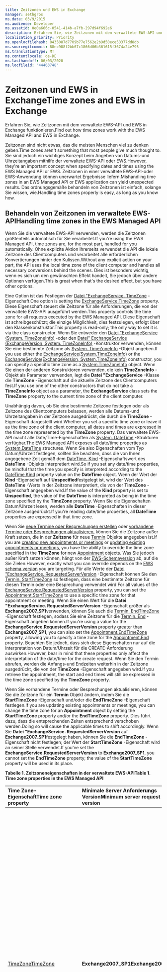 ```yaml
---
title: Zeitzonen und EWS in Exchange
manager: sethgros
ms.date: 03/9/2015
ms.audience: Developer
ms.assetid: 0e0a666c-0541-414b-a7fb-297d94f692e6
description: Erfahren Sie, wie Zeitzonen mit dem verwaltete EWS-API und EWS in Exchange funktionieren.
localization_priority: Priority
ms.openlocfilehash: 8435087d7709b77e7562e2b9d50ece58377dd8db
ms.sourcegitcommit: 88ec988f2bb67c1866d06b361615f3674a24e795
ms.translationtype: MT
ms.contentlocale: de-DE
ms.lasthandoff: 06/03/2020
ms.locfileid: "44463748"
---
```

# <a name="time-zones-and-ews-in-exchange"></a><span data-ttu-id="d24e2-103">Zeitzonen und EWS in Exchange</span><span class="sxs-lookup"><span data-stu-id="d24e2-103">Time zones and EWS in Exchange</span></span>

<span data-ttu-id="d24e2-104">Erfahren Sie, wie Zeitzonen mit dem verwaltete EWS-API und EWS in Exchange funktionieren.</span><span class="sxs-lookup"><span data-stu-id="d24e2-104">Find out how time zones work with the EWS Managed API and EWS in Exchange.</span></span>
  
<span data-ttu-id="d24e2-105">Zeitzonen sind nicht etwas, das die meisten Menschen viel zu denken geben.</span><span class="sxs-lookup"><span data-stu-id="d24e2-105">Time zones aren't something that most people give much thought to.</span></span> <span data-ttu-id="d24e2-106">Sie sind jedoch ein wichtiges Konzept beim Angeben von Datums-und Uhrzeitangaben mithilfe der verwaltete EWS-API oder EWS.</span><span class="sxs-lookup"><span data-stu-id="d24e2-106">However, they're an important concept when specifying dates and times using the EWS Managed API or EWS.</span></span> <span data-ttu-id="d24e2-107">Zeitzonen in einer verwaltete EWS-API-oder EWS-Anwendung können unerwartet Ergebnisse liefern.</span><span class="sxs-lookup"><span data-stu-id="d24e2-107">Mishandling time zones in an EWS Managed API or EWS application can yield unexpected results.</span></span> <span data-ttu-id="d24e2-108">Das ordnungsgemäße behandeln von Zeitzonen ist einfach, solange Sie wissen, wie.</span><span class="sxs-lookup"><span data-stu-id="d24e2-108">Handling time zones properly is easy, as long as you know how.</span></span>
  
## <a name="handling-time-zones-in-the-ews-managed-api"></a><span data-ttu-id="d24e2-109">Behandeln von Zeitzonen im verwaltete EWS-API</span><span class="sxs-lookup"><span data-stu-id="d24e2-109">Handling time zones in the EWS Managed API</span></span>

<span data-ttu-id="d24e2-110">Wenn Sie die verwaltete EWS-API verwenden, werden die Zeitzonen größtenteils automatisch für Sie verarbeitet.</span><span class="sxs-lookup"><span data-stu-id="d24e2-110">If you're using the EWS Managed API, time zones are, for the most part, handled for you automatically.</span></span> <span data-ttu-id="d24e2-111">Ohne explizite Aktion Ihrerseits verwendet die API die lokale Zeitzone des Clientcomputers und verarbeitet alle erforderlichen Konvertierungen hinter den Kulissen.</span><span class="sxs-lookup"><span data-stu-id="d24e2-111">Without any explicit action on your part, the API uses the local time zone of the client computer and handles all necessary conversions behind the scenes.</span></span> <span data-ttu-id="d24e2-112">Dies ist besonders wichtig, wenn es sich um den gewünschten Effekt handelt, Sie jedoch über andere Optionen verfügen.</span><span class="sxs-lookup"><span data-stu-id="d24e2-112">This is great when that's the desired effect, but you have other options.</span></span>
  
<span data-ttu-id="d24e2-113">Eine Option ist das Festlegen der [Datei "ExchangeService. TimeZone](https://msdn.microsoft.com/library/microsoft.exchange.webservices.data.exchangeservice.timezone%28v=exchg.80%29.aspx) -Eigenschaft.</span><span class="sxs-lookup"><span data-stu-id="d24e2-113">One option is setting the [ExchangeService.TimeZone](https://msdn.microsoft.com/library/microsoft.exchange.webservices.data.exchangeservice.timezone%28v=exchg.80%29.aspx) property.</span></span> <span data-ttu-id="d24e2-114">Diese Eigenschaft steuert die Zeitzone für alle Anforderungen, die von der verwaltete EWS-API ausgeführt werden.</span><span class="sxs-lookup"><span data-stu-id="d24e2-114">This property controls the time zone for all requests executed by the EWS Managed API.</span></span> <span data-ttu-id="d24e2-115">Diese Eigenschaft ist schreibgeschützt; die einzige Möglichkeit, dies festzulegen, erfolgt über den Klassenkonstruktor.</span><span class="sxs-lookup"><span data-stu-id="d24e2-115">This property is read-only; the only way to set it is via the class constructor.</span></span> <span data-ttu-id="d24e2-116">Wenn Sie entweder den [Datei "ExchangeService (System. TimeZoneInfo)](https://msdn.microsoft.com/library/dd635875%28v=exchg.80%29.aspx) -oder den [Datei" ExchangeService (ExchangeVersion, System. TimeZoneInfo)](https://msdn.microsoft.com/library/dd636248%28v=exchg.80%29.aspx) -Konstruktor verwenden, können Sie eine bestimmte Zeitzone als [System. TimeZoneInfo](https://msdn.microsoft.com/library/system.timezoneinfo%28v=vs.110%29.aspx) -Objekt angeben.</span><span class="sxs-lookup"><span data-stu-id="d24e2-116">If you use either the [ExchangeService(System.TimeZoneInfo)](https://msdn.microsoft.com/library/dd635875%28v=exchg.80%29.aspx) or the [ExchangeService(ExchangeVersion, System.TimeZoneInfo)](https://msdn.microsoft.com/library/dd636248%28v=exchg.80%29.aspx) constructor, you can specify a specific time zone as a [System.TimeZoneInfo](https://msdn.microsoft.com/library/system.timezoneinfo%28v=vs.110%29.aspx) object.</span></span> <span data-ttu-id="d24e2-117">Wenn Sie einen der anderen Konstruktoren verwenden, die kein **TimeZoneInfo** -Objekt als Parameter verwenden, legt die **Datei "ExchangeService** -Klasse die **TimeZone** -Eigenschaft auf die aktuelle Zeitzone des Clientcomputers fest.</span><span class="sxs-lookup"><span data-stu-id="d24e2-117">If you use one of the other constructors that do not take a **TimeZoneInfo** object as a parameter, the **ExchangeService** class sets the **TimeZone** property to the current time zone of the client computer.</span></span> 
  
<span data-ttu-id="d24e2-118">Unabhängig davon, ob Sie eine bestimmte Zeitzone festlegen oder als Zeitzone des Clientcomputers belassen, werden alle Datums-und Uhrzeitangaben in der Zeitzone ausgedrückt, die durch die **TimeZone** -Eigenschaft dargestellt wird.</span><span class="sxs-lookup"><span data-stu-id="d24e2-118">Whether you set a specific time zone or leave it as the time zone of the client computer, all dates and times are expressed in the time zone represented by the **TimeZone** property.</span></span> <span data-ttu-id="d24e2-119">Das verwaltete EWS-API macht alle Date/Time-Eigenschaften als [System. DateTime](https://msdn.microsoft.com/library/system.datetime%28v=vs.110%29.aspx) -Strukturen verfügbar.</span><span class="sxs-lookup"><span data-stu-id="d24e2-119">The EWS Managed API exposes all date/time properties as [System.DateTime](https://msdn.microsoft.com/library/system.datetime%28v=vs.110%29.aspx) structures.</span></span> <span data-ttu-id="d24e2-120">Wenn Sie also Eigenschaften vom Typ Datum/Uhrzeit festlegen, sollten Sie beachten, dass die von Ihnen angegebene Zeit gemäß dem [DateTime. Kind](https://msdn.microsoft.com/library/system.datetime.kind%28v=vs.110%29.aspx) -Eigenschaftswert des **DateTime** -Objekts interpretiert wird.</span><span class="sxs-lookup"><span data-stu-id="d24e2-120">So if you set any date/time properties, be mindful that the time you specify is interpreted according to the [DateTime.Kind](https://msdn.microsoft.com/library/system.datetime.kind%28v=vs.110%29.aspx) property value on the **DateTime** object.</span></span> <span data-ttu-id="d24e2-121">Wenn der Wert der **Kind** -Eigenschaft auf **Unspecified**festgelegt ist, wird der Wert des **DateTime** -Werts in der Zeitzone interpretiert, die von der **TimeZone** -Eigenschaft angegeben wird.</span><span class="sxs-lookup"><span data-stu-id="d24e2-121">If the value of the **Kind** property is set to **Unspecified**, the value of the **DateTime** is interpreted as being in the time zone specified by the **TimeZone** property.</span></span> <span data-ttu-id="d24e2-122">Wenn Sie die Eigenschaften Datum/Uhrzeit lesen, werden alle **DateTime** -Eigenschaften in dieser Zeitzone ausgedrückt.</span><span class="sxs-lookup"><span data-stu-id="d24e2-122">If you're reading date/time properties, all **DateTime** properties are expressed in that time zone.</span></span> 
  
<span data-ttu-id="d24e2-123">Wenn Sie [neue Termine oder Besprechungen erstellen](how-to-create-appointments-in-a-specific-time-zone-by-using-ews-in-exchange.md) oder [vorhandene Termine oder Besprechungen aktualisieren](how-to-update-the-time-zone-for-an-appointment-by-using-ews-in-exchange.md), können Sie die Zeitzone außer Kraft setzen, die in der **Zeitzone** für neue [Termin](https://msdn.microsoft.com/library/microsoft.exchange.webservices.data.appointment%28v=exchg.80%29.aspx) Objekte angegeben ist.</span><span class="sxs-lookup"><span data-stu-id="d24e2-123">If you are [creating new appointments or meetings](how-to-create-appointments-in-a-specific-time-zone-by-using-ews-in-exchange.md) or [updating existing appointments or meetings](how-to-update-the-time-zone-for-an-appointment-by-using-ews-in-exchange.md), you have the ability to override the time zone specified in the **TimeZone** for new [Appointment](https://msdn.microsoft.com/library/microsoft.exchange.webservices.data.appointment%28v=exchg.80%29.aspx) objects.</span></span> <span data-ttu-id="d24e2-124">Was Sie jedoch außer Kraft setzen können, hängt von der [EWS-Schemaversion](ews-schema-versions-in-exchange.md) ab, auf die Sie Zielen.</span><span class="sxs-lookup"><span data-stu-id="d24e2-124">However, exactly what you can override depends on the [EWS schema version](ews-schema-versions-in-exchange.md) you are targeting.</span></span> <span data-ttu-id="d24e2-125">Für alle Werte der [Datei "ExchangeService. RequestedServerVersion](https://msdn.microsoft.com/library/microsoft.exchange.webservices.data.exchangeservicebase.requestedserverversion%28v=exchg.80%29.aspx) -Eigenschaft können Sie den [Termin. StartTimeZone](https://msdn.microsoft.com/library/microsoft.exchange.webservices.data.appointment.starttimezone%28v=exchg.80%29.aspx) so festlegen, dass eine bestimmte Zeitzone für diesen Termin oder eine Besprechung verwendet wird.</span><span class="sxs-lookup"><span data-stu-id="d24e2-125">For all values of the [ExchangeService.RequestedServerVersion](https://msdn.microsoft.com/library/microsoft.exchange.webservices.data.exchangeservicebase.requestedserverversion%28v=exchg.80%29.aspx) property, you can set the [Appointment.StartTimeZone](https://msdn.microsoft.com/library/microsoft.exchange.webservices.data.appointment.starttimezone%28v=exchg.80%29.aspx) to use a specific time zone for that appointment or meeting.</span></span> <span data-ttu-id="d24e2-126">Wenn Sie einen Wert für die **Datei "ExchangeService. RequestedServerVersion** -Eigenschaft größer als **Exchange2007_SP1**verwenden, können Sie auch die [Termin. EndTimeZone](https://msdn.microsoft.com/library/microsoft.exchange.webservices.data.appointment.endtimezone%28v=exchg.80%29.aspx) -Eigenschaft festlegen, sodass Sie eine Zeitzone für die [Termin. End](https://msdn.microsoft.com/library/microsoft.exchange.webservices.data.appointment.end%28v=exchg.80%29.aspx) -Eigenschaft angeben können.</span><span class="sxs-lookup"><span data-stu-id="d24e2-126">If you're using a value for the **ExchangeService.RequestedServerVersion** property greater than **Exchange2007_SP1**, you can also set the [Appointment.EndTimeZone](https://msdn.microsoft.com/library/microsoft.exchange.webservices.data.appointment.endtimezone%28v=exchg.80%29.aspx) property, allowing you to specify a time zone for the [Appointment.End](https://msdn.microsoft.com/library/microsoft.exchange.webservices.data.appointment.end%28v=exchg.80%29.aspx) property.</span></span> <span data-ttu-id="d24e2-127">Beachten Sie jedoch, dass sich diese Eigenschaften nur auf die Interpretation von Datum/Uhrzeit für die CREATE-Anforderung auswirken.</span><span class="sxs-lookup"><span data-stu-id="d24e2-127">However, bear in mind that these properties only affect the interpretation of the date/time for the create request.</span></span> <span data-ttu-id="d24e2-128">Wenn Sie den Termin abrufen, werden die Anfangs-und Endzeiten weiterhin in der Zeitzone ausgedrückt, die von der **TimeZone** -Eigenschaft angegeben wird.</span><span class="sxs-lookup"><span data-stu-id="d24e2-128">If you retrieve the appointment, the start and end times will still be expressed in the time zone specified by the **TimeZone** property.</span></span> 
  
<span data-ttu-id="d24e2-129">Wenn Sie vorhandene Termine oder Besprechungen aktualisieren, können Sie die Zeitzone für ein **Termin** Objekt ändern, indem Sie die **StartTimeZone** -Eigenschaft und/oder die **EndTimeZone** -Eigenschaft festlegen.</span><span class="sxs-lookup"><span data-stu-id="d24e2-129">If you are updating existing appointments or meetings, you can change the time zone for an **Appointment** object by setting the **StartTimeZone** property and/or the **EndTimeZone** property.</span></span> <span data-ttu-id="d24e2-130">Dies führt dazu, dass die entsprechenden Zeiten entsprechend verschoben werden.</span><span class="sxs-lookup"><span data-stu-id="d24e2-130">Doing so will cause the applicable times to shift accordingly.</span></span> <span data-ttu-id="d24e2-131">Wenn Sie **Datei "ExchangeService. RequestedServerVersion** auf **Exchange2007_SP1**festgelegt haben, können Sie die **EndTimeZone** -Eigenschaft nicht festlegen; der Wert der **StartTimeZone** -Eigenschaft wird an seiner Stelle verwendet.</span><span class="sxs-lookup"><span data-stu-id="d24e2-131">If you've set the **ExchangeService.RequestedServerVersion** to **Exchange2007_SP1**, you cannot set the **EndTimeZone** property; the value of the **StartTimeZone** property will be used in its place.</span></span> 
  
<span data-ttu-id="d24e2-132">**Tabelle 1. Zeitzoneneigenschaften in der verwaltete EWS-API**</span><span class="sxs-lookup"><span data-stu-id="d24e2-132">**Table 1. Time zone properties in the EWS Managed API**</span></span>

|<span data-ttu-id="d24e2-133">**Time Zone-Eigenschaft**</span><span class="sxs-lookup"><span data-stu-id="d24e2-133">**Time zone property**</span></span>|<span data-ttu-id="d24e2-134">**Minimale Server Anforderungs Version**</span><span class="sxs-lookup"><span data-stu-id="d24e2-134">**Minimum server request version**</span></span>|<span data-ttu-id="d24e2-135">**Beschreibung**</span><span class="sxs-lookup"><span data-stu-id="d24e2-135">**Description**</span></span>|
|:-----|:-----|:-----|
|[<span data-ttu-id="d24e2-136">TimeZone</span><span class="sxs-lookup"><span data-stu-id="d24e2-136">TimeZone</span></span>](https://msdn.microsoft.com/library/microsoft.exchange.webservices.data.exchangeservice.timezone%28v=exchg.80%29.aspx) <br/> |<span data-ttu-id="d24e2-137">**Exchange2007_SP1**</span><span class="sxs-lookup"><span data-stu-id="d24e2-137">**Exchange2007_SP1**</span></span> <br/> |<span data-ttu-id="d24e2-138">Wenn Sie nicht über den Konstruktor für die **Datei "ExchangeService** -Klasse festgelegt wird, wird diese Eigenschaft auf die Zeitzone des Clientcomputers festgelegt.</span><span class="sxs-lookup"><span data-stu-id="d24e2-138">If not set via the constructor for the **ExchangeService** class, this property is set to the time zone of the client computer.</span></span> <span data-ttu-id="d24e2-139">Alle **DateTime** -Eigenschaften beim Erstellen von Elementen und beim Abrufen vorhandener Elemente werden in dieser Zeitzone ausgedrückt.</span><span class="sxs-lookup"><span data-stu-id="d24e2-139">All **DateTime** properties when creating items and when retrieving existing items are expressed in this time zone.</span></span> <span data-ttu-id="d24e2-140">Diese Zeitzone kann in Erstellen von Anforderungen für Termine und Besprechungen durch Festlegen der **Termin. StartTimeZone** und/oder der **Termin. EndTimeZone** -Eigenschaft außer Kraft gesetzt werden.</span><span class="sxs-lookup"><span data-stu-id="d24e2-140">This time zone can be overridden in create requests for appointments and meetings by setting the **Appointment.StartTimeZone** and/or the **Appointment.EndTimeZone** property.</span></span> <span data-ttu-id="d24e2-141">Wenn die Eigenschaft **Termin. StartTimeZone** nicht außer Kraft gesetzt wird, wird diese Zeitzone als Erstellungs Zeitzone für Termine und Besprechungen betrachtet.</span><span class="sxs-lookup"><span data-stu-id="d24e2-141">If not overridden by the **Appointment.StartTimeZone** property, this time zone is considered the creation time zone for appointments and meetings.</span></span>  <br/> |
|[<span data-ttu-id="d24e2-142">StartTimeZone</span><span class="sxs-lookup"><span data-stu-id="d24e2-142">StartTimeZone</span></span>](https://msdn.microsoft.com/library/microsoft.exchange.webservices.data.appointment.starttimezone%28v=exchg.80%29.aspx) <br/> |<span data-ttu-id="d24e2-143">**Exchange2007_SP1**</span><span class="sxs-lookup"><span data-stu-id="d24e2-143">**Exchange2007_SP1**</span></span> <br/> |<span data-ttu-id="d24e2-144">Wenn diese Zeitzone für neue **Termin** Objekte festgelegt wird, werden die Eigenschaften [Termin. Start](https://msdn.microsoft.com/library/microsoft.exchange.webservices.data.appointment.start%28v=exchg.80%29.aspx) und [Termin. ReminderDueBy](https://msdn.microsoft.com/library/microsoft.exchange.webservices.data.item.reminderdueby%28v=exchg.80%29.aspx) interpretiert.</span><span class="sxs-lookup"><span data-stu-id="d24e2-144">If set on new **Appointment** objects, this time zone is used to interpret the [Appointment.Start](https://msdn.microsoft.com/library/microsoft.exchange.webservices.data.appointment.start%28v=exchg.80%29.aspx) and [Appointment.ReminderDueBy](https://msdn.microsoft.com/library/microsoft.exchange.webservices.data.item.reminderdueby%28v=exchg.80%29.aspx) properties.</span></span> <span data-ttu-id="d24e2-145">Diese Zeitzone wird auch als Erstellungs Zeitzone für das **Termin** Objekt betrachtet.</span><span class="sxs-lookup"><span data-stu-id="d24e2-145">This time zone is also considered the creation time zone for the **Appointment** object.</span></span>  <br/> <span data-ttu-id="d24e2-146">Beim Abrufen vorhandener Elemente ist diese Eigenschaft nur Informations bereit.</span><span class="sxs-lookup"><span data-stu-id="d24e2-146">When retrieving existing items, this property is informational only.</span></span> <span data-ttu-id="d24e2-147">Die Werte der **DateTime** -Eigenschaften für einen vorhandenen Termin werden immer in der Zeitzone ausgedrückt, die durch die **Datei "ExchangeService. TimeZone** -Eigenschaft angegeben wird.</span><span class="sxs-lookup"><span data-stu-id="d24e2-147">The values of **DateTime** properties on existing appointment are always expressed in the time zone specified by the **ExchangeService.TimeZone** property.</span></span>  <br/> |
|[<span data-ttu-id="d24e2-148">EndTimeZone</span><span class="sxs-lookup"><span data-stu-id="d24e2-148">EndTimeZone</span></span>](https://msdn.microsoft.com/library/microsoft.exchange.webservices.data.appointment.endtimezone%28v=exchg.80%29.aspx) <br/> |<span data-ttu-id="d24e2-149">**Exchange2010**</span><span class="sxs-lookup"><span data-stu-id="d24e2-149">**Exchange2010**</span></span> <br/> |<span data-ttu-id="d24e2-150">Bei Festlegung für neue **Termin** Objekte wird diese Zeitzone verwendet, um die Eigenschaft [Termin. End](https://msdn.microsoft.com/library/microsoft.exchange.webservices.data.appointment.end%28v=exchg.80%29.aspx) zu interpretieren.</span><span class="sxs-lookup"><span data-stu-id="d24e2-150">If set on new **Appointment** objects, this time zone is used to interpret the [Appointment.End](https://msdn.microsoft.com/library/microsoft.exchange.webservices.data.appointment.end%28v=exchg.80%29.aspx) property.</span></span>  <br/> <span data-ttu-id="d24e2-151">Beim Abrufen vorhandener Elemente ist diese Eigenschaft nur Informations bereit.</span><span class="sxs-lookup"><span data-stu-id="d24e2-151">When retrieving existing items, this property is informational only.</span></span> <span data-ttu-id="d24e2-152">Die Werte der **DateTime** -Eigenschaften für einen vorhandenen Termin werden immer in der Zeitzone ausgedrückt, die durch die **Datei "ExchangeService. TimeZone** -Eigenschaft angegeben wird.</span><span class="sxs-lookup"><span data-stu-id="d24e2-152">The values of **DateTime** properties on existing appointment are always expressed in the time zone specified by the **ExchangeService.TimeZone** property.</span></span>  <br/> |
   
## <a name="handling-time-zones-in-ews"></a><span data-ttu-id="d24e2-153">Behandeln von Zeitzonen in EWS</span><span class="sxs-lookup"><span data-stu-id="d24e2-153">Handling time zones in EWS</span></span>

<span data-ttu-id="d24e2-154">Wenn Sie EWS verwenden, werden Zeitzonen nicht automatisch für Sie verarbeitet, und die Dinge sind etwas komplizierter.</span><span class="sxs-lookup"><span data-stu-id="d24e2-154">If you're using EWS, time zones aren't handled for you automatically, and things are a bit more complicated.</span></span> <span data-ttu-id="d24e2-155">Wie sich Zeitzonen auf EWS-Anforderungen und-Antworten auswirken, hängt von einer Reihe von Faktoren ab:</span><span class="sxs-lookup"><span data-stu-id="d24e2-155">How time zones impact EWS requests and responses depends on a number of factors:</span></span>
  
- <span data-ttu-id="d24e2-156">Die im [RequestServerVersion](https://msdn.microsoft.com/library/af4032d5-42b3-463e-9d0a-8236d78e5b75%28Office.15%29.aspx) -Element angegebene Exchange-Version</span><span class="sxs-lookup"><span data-stu-id="d24e2-156">The Exchange version specified in the [RequestServerVersion](https://msdn.microsoft.com/library/af4032d5-42b3-463e-9d0a-8236d78e5b75%28Office.15%29.aspx) element</span></span> 
    
- <span data-ttu-id="d24e2-157">Die im [timezonecontext](https://msdn.microsoft.com/library/573c462b-aa1d-4ba0-8852-e3f48b26873b%28Office.15%29.aspx) -Element angegebene Zeitzone (sofern vorhanden)</span><span class="sxs-lookup"><span data-stu-id="d24e2-157">The time zone specified in the [TimeZoneContext](https://msdn.microsoft.com/library/573c462b-aa1d-4ba0-8852-e3f48b26873b%28Office.15%29.aspx) element (if present)</span></span> 
    
- <span data-ttu-id="d24e2-158">Die in den Elementen [MeetingTimeZone](https://msdn.microsoft.com/library/413b47d9-8126-462c-9a4f-4e771a5e8889%28Office.15%29.aspx), [StartTimeZone](https://msdn.microsoft.com/library/d38c4dc1-4ecb-42a1-8d57-a451b16a2de2%28Office.15%29.aspx)oder [EndTimeZone](https://msdn.microsoft.com/library/6c53c337-be60-4d22-9e9e-a0c140c5e913%28Office.15%29.aspx) angegebene Zeitzone (sofern in Terminen oder Besprechungen vorhanden)</span><span class="sxs-lookup"><span data-stu-id="d24e2-158">The time zone specified in the [MeetingTimeZone](https://msdn.microsoft.com/library/413b47d9-8126-462c-9a4f-4e771a5e8889%28Office.15%29.aspx), [StartTimeZone](https://msdn.microsoft.com/library/d38c4dc1-4ecb-42a1-8d57-a451b16a2de2%28Office.15%29.aspx), or [EndTimeZone](https://msdn.microsoft.com/library/6c53c337-be60-4d22-9e9e-a0c140c5e913%28Office.15%29.aspx) elements (if present on appointments or meetings)</span></span> 
    
- <span data-ttu-id="d24e2-159">Die in den XML- **DateTime** -Elementen angegebene Zeitzone (falls vorhanden)</span><span class="sxs-lookup"><span data-stu-id="d24e2-159">The time zone specified in the XML **dateTime** elements (if any)</span></span> 
    
<span data-ttu-id="d24e2-160">Die im Wert von **DateTime** -Elementen angegebene Zeitzone kann drei Formen annehmen.</span><span class="sxs-lookup"><span data-stu-id="d24e2-160">The time zone specified in the value of **dateTime** elements can take three forms.</span></span> <span data-ttu-id="d24e2-161">Sie können alle Details in [XML Schema Part 2: Datatypes Second Edition](http://www.w3.org/TR/xmlschema-2/#dateTime)lesen, jedoch in Paraphrase:</span><span class="sxs-lookup"><span data-stu-id="d24e2-161">You can read all the details in [XML Schema Part 2: Datatypes Second Edition](http://www.w3.org/TR/xmlschema-2/#dateTime), but to paraphrase:</span></span>
  
- <span data-ttu-id="d24e2-162">**UTC (Universal Coordinated Time):** Angegeben durch "Z".</span><span class="sxs-lookup"><span data-stu-id="d24e2-162">**Universal Coordinated Time (UTC):** Specified by 'Z'.</span></span> <span data-ttu-id="d24e2-163">Zum Beispiel  `2014-06-06T19:00:00.000Z`.</span><span class="sxs-lookup"><span data-stu-id="d24e2-163">For example,  `2014-06-06T19:00:00.000Z`</span></span>
    
- <span data-ttu-id="d24e2-164">**Bestimmte Zeitzone:** Durch "+" oder "-" gefolgt von Stunden und Minuten angegeben.</span><span class="sxs-lookup"><span data-stu-id="d24e2-164">**Specific time zone:** Specified by '+' or '-' followed by hours and minutes.</span></span> <span data-ttu-id="d24e2-165">Zum Beispiel  `2014-06-06T19:00:00.000-08:00`.</span><span class="sxs-lookup"><span data-stu-id="d24e2-165">For example,  `2014-06-06T19:00:00.000-08:00`</span></span>
    
- <span data-ttu-id="d24e2-166">**Keine Zeitzone:** Durch das Fehlen einer beliebigen Zeitzone angegeben.</span><span class="sxs-lookup"><span data-stu-id="d24e2-166">**No time zone:** Specified by the absence of any time zone.</span></span> <span data-ttu-id="d24e2-167">Zum Beispiel  `2014-06-06T19:00:00.000`.</span><span class="sxs-lookup"><span data-stu-id="d24e2-167">For example,  `2014-06-06T19:00:00.000`</span></span>
    
<span data-ttu-id="d24e2-168">Wenn eine Zeitzone in einem **DateTime** -Wert vorhanden ist (entweder UTC oder eine bestimmte Zeitzone), wird dieser Wert immer als diese Zeitzone interpretiert.</span><span class="sxs-lookup"><span data-stu-id="d24e2-168">If a time zone is present in a **dateTime** value (either UTC or a specific time zone), that value is always interpreted as that time zone.</span></span> <span data-ttu-id="d24e2-169">Wenn keine Zeitzone vorhanden ist, hängt die Interpretation des Werts von der spezifischen Kombination der anderen Zeit Zonen bezogenen Elemente ab.</span><span class="sxs-lookup"><span data-stu-id="d24e2-169">If no time zone is present, then the interpretation of the value depends on the specific combination of the other time-zone related elements.</span></span> 
  
<span data-ttu-id="d24e2-170">**Tabelle 2. Zeitzonenelemente in EWS und ihre Auswirkungen**</span><span class="sxs-lookup"><span data-stu-id="d24e2-170">**Table 2. Time zone elements in EWS and their effects**</span></span>

|<span data-ttu-id="d24e2-171">**RequestServerVersion**</span><span class="sxs-lookup"><span data-stu-id="d24e2-171">**RequestServerVersion**</span></span>|<span data-ttu-id="d24e2-172">**Zeitzonecontext vorhanden?**</span><span class="sxs-lookup"><span data-stu-id="d24e2-172">**TimeZoneContext present?**</span></span>|<span data-ttu-id="d24e2-173">**MeetingTimeZone, StartTimeZone oder EndTimeZone vorhanden (nur CalendarItem und MeetingRequest)?**</span><span class="sxs-lookup"><span data-stu-id="d24e2-173">**MeetingTimeZone, StartTimeZone, or EndTimeZone present (CalendarItem and MeetingRequest only)?**</span></span>|<span data-ttu-id="d24e2-174">**DateTime in UTC**</span><span class="sxs-lookup"><span data-stu-id="d24e2-174">**dateTime in UTC**</span></span>|<span data-ttu-id="d24e2-175">**DateTime in der angegebenen Zeitzone**</span><span class="sxs-lookup"><span data-stu-id="d24e2-175">**dateTime in specific time zone**</span></span>|<span data-ttu-id="d24e2-176">**DateTime ohne Zeitzone**</span><span class="sxs-lookup"><span data-stu-id="d24e2-176">**dateTime with no time zone**</span></span>|<span data-ttu-id="d24e2-177">**Zeitzone für Termin-und Besprechungs Erstellung**</span><span class="sxs-lookup"><span data-stu-id="d24e2-177">**Appointment and meeting creation time zone**</span></span>|
|:-----|:-----|:-----|:-----|:-----|:-----|:-----|
|<span data-ttu-id="d24e2-178">**Exchange2007_SP1**</span><span class="sxs-lookup"><span data-stu-id="d24e2-178">**Exchange2007_SP1**</span></span> <br/> |<span data-ttu-id="d24e2-179">Ja</span><span class="sxs-lookup"><span data-stu-id="d24e2-179">Yes</span></span>  <br/> |<span data-ttu-id="d24e2-180">Ja ( **MeetingTimeZone** )</span><span class="sxs-lookup"><span data-stu-id="d24e2-180">Yes ( **MeetingTimeZone** )</span></span>  <br/> |<span data-ttu-id="d24e2-181">Interpretiert als UTC</span><span class="sxs-lookup"><span data-stu-id="d24e2-181">Interpreted as UTC</span></span>  <br/> |<span data-ttu-id="d24e2-182">Wird als die im Wert angegebene Zeitzone interpretiert.</span><span class="sxs-lookup"><span data-stu-id="d24e2-182">Interpreted as the time zone indicated in the value</span></span>  <br/> |<span data-ttu-id="d24e2-183">Elemente innerhalb des [CalendarItem](https://msdn.microsoft.com/library/b0c1fd27-b6da-46e5-88b8-88f00c71ba80%28Office.15%29.aspx) -oder [MeetingRequest](https://msdn.microsoft.com/library/c44f8804-a355-473d-a837-48cc91617251%28Office.15%29.aspx) -Elements, das das **MeetingTimeZone** -Element enthält, werden als Zeitzone im **MeetingTimeZone** -Element interpretiert, alle anderen als UTC interpretiert.</span><span class="sxs-lookup"><span data-stu-id="d24e2-183">Elements within the [CalendarItem](https://msdn.microsoft.com/library/b0c1fd27-b6da-46e5-88b8-88f00c71ba80%28Office.15%29.aspx) or [MeetingRequest](https://msdn.microsoft.com/library/c44f8804-a355-473d-a837-48cc91617251%28Office.15%29.aspx) element that contains the **MeetingTimeZone** element are interpreted as the time zone in the **MeetingTimeZone** element, all others interpreted as UTC</span></span>  <br/> |<span data-ttu-id="d24e2-184">Zeitzone im **MeetingTimeZone** -Element</span><span class="sxs-lookup"><span data-stu-id="d24e2-184">Time zone in **MeetingTimeZone** element</span></span>  <br/> |
|<span data-ttu-id="d24e2-185">**Exchange2007_SP1**</span><span class="sxs-lookup"><span data-stu-id="d24e2-185">**Exchange2007_SP1**</span></span> <br/> |<span data-ttu-id="d24e2-186">Ja</span><span class="sxs-lookup"><span data-stu-id="d24e2-186">Yes</span></span>  <br/> |<span data-ttu-id="d24e2-187">Nein</span><span class="sxs-lookup"><span data-stu-id="d24e2-187">No</span></span>  <br/> |<span data-ttu-id="d24e2-188">Interpretiert als UTC</span><span class="sxs-lookup"><span data-stu-id="d24e2-188">Interpreted as UTC</span></span>  <br/> |<span data-ttu-id="d24e2-189">Wird als die im Wert angegebene Zeitzone interpretiert.</span><span class="sxs-lookup"><span data-stu-id="d24e2-189">Interpreted as the time zone indicated in the value</span></span>  <br/> |<span data-ttu-id="d24e2-190">Interpretiert als UTC</span><span class="sxs-lookup"><span data-stu-id="d24e2-190">Interpreted as UTC</span></span>  <br/> |<span data-ttu-id="d24e2-191">UTC</span><span class="sxs-lookup"><span data-stu-id="d24e2-191">UTC</span></span>  <br/> |
|<span data-ttu-id="d24e2-192">**Exchange2007_SP1**</span><span class="sxs-lookup"><span data-stu-id="d24e2-192">**Exchange2007_SP1**</span></span> <br/> |<span data-ttu-id="d24e2-193">Nein</span><span class="sxs-lookup"><span data-stu-id="d24e2-193">No</span></span>  <br/> |<span data-ttu-id="d24e2-194">Ja ( **MeetingTimeZone** )</span><span class="sxs-lookup"><span data-stu-id="d24e2-194">Yes ( **MeetingTimeZone** )</span></span>  <br/> |<span data-ttu-id="d24e2-195">Interpretiert als UTC</span><span class="sxs-lookup"><span data-stu-id="d24e2-195">Interpreted as UTC</span></span>  <br/> |<span data-ttu-id="d24e2-196">Wird als die im Wert angegebene Zeitzone interpretiert.</span><span class="sxs-lookup"><span data-stu-id="d24e2-196">Interpreted as the time zone indicated in the value</span></span>  <br/> |<span data-ttu-id="d24e2-197">Elemente innerhalb des [CalendarItem](https://msdn.microsoft.com/library/b0c1fd27-b6da-46e5-88b8-88f00c71ba80%28Office.15%29.aspx) -oder [MeetingRequest](https://msdn.microsoft.com/library/c44f8804-a355-473d-a837-48cc91617251%28Office.15%29.aspx) -Elements, das das **MeetingTimeZone** -Element enthält, werden als Zeitzone im **MeetingTimeZone** -Element interpretiert, alle anderen als UTC interpretiert.</span><span class="sxs-lookup"><span data-stu-id="d24e2-197">Elements within the [CalendarItem](https://msdn.microsoft.com/library/b0c1fd27-b6da-46e5-88b8-88f00c71ba80%28Office.15%29.aspx) or [MeetingRequest](https://msdn.microsoft.com/library/c44f8804-a355-473d-a837-48cc91617251%28Office.15%29.aspx) element that contains the **MeetingTimeZone** element are interpreted as the time zone in the **MeetingTimeZone** element, all others interpreted as UTC</span></span>  <br/> |<span data-ttu-id="d24e2-198">Zeitzone im **MeetingTimeZone** -Element</span><span class="sxs-lookup"><span data-stu-id="d24e2-198">Time zone in **MeetingTimeZone** element</span></span>  <br/> |
|<span data-ttu-id="d24e2-199">**Exchange2007_SP1**</span><span class="sxs-lookup"><span data-stu-id="d24e2-199">**Exchange2007_SP1**</span></span> <br/> |<span data-ttu-id="d24e2-200">Nein</span><span class="sxs-lookup"><span data-stu-id="d24e2-200">No</span></span>  <br/> |<span data-ttu-id="d24e2-201">Nein</span><span class="sxs-lookup"><span data-stu-id="d24e2-201">No</span></span>  <br/> |<span data-ttu-id="d24e2-202">Interpretiert als UTC</span><span class="sxs-lookup"><span data-stu-id="d24e2-202">Interpreted as UTC</span></span>  <br/> |<span data-ttu-id="d24e2-203">Wird als die im Wert angegebene Zeitzone interpretiert.</span><span class="sxs-lookup"><span data-stu-id="d24e2-203">Interpreted as the time zone indicated in the value</span></span>  <br/> |<span data-ttu-id="d24e2-204">Interpretiert als UTC</span><span class="sxs-lookup"><span data-stu-id="d24e2-204">Interpreted as UTC</span></span>  <br/> |<span data-ttu-id="d24e2-205">UTC</span><span class="sxs-lookup"><span data-stu-id="d24e2-205">UTC</span></span>  <br/> |
|<span data-ttu-id="d24e2-206">**Exchange2010** und höher</span><span class="sxs-lookup"><span data-stu-id="d24e2-206">**Exchange2010** and later</span></span>  <br/> |<span data-ttu-id="d24e2-207">Ja</span><span class="sxs-lookup"><span data-stu-id="d24e2-207">Yes</span></span>  <br/> |<span data-ttu-id="d24e2-208">Ja ( **StartTimeZone** und/oder **EndTimeZone** )</span><span class="sxs-lookup"><span data-stu-id="d24e2-208">Yes ( **StartTimeZone** and/or **EndTimeZone** )</span></span>  <br/> |<span data-ttu-id="d24e2-209">Interpretiert als UTC</span><span class="sxs-lookup"><span data-stu-id="d24e2-209">Interpreted as UTC</span></span>  <br/> |<span data-ttu-id="d24e2-210">Wird als die im Wert angegebene Zeitzone interpretiert.</span><span class="sxs-lookup"><span data-stu-id="d24e2-210">Interpreted as the time zone indicated in the value</span></span>  <br/> |<span data-ttu-id="d24e2-211">Wenn das **StartTimeZone** -Element vorhanden ist, wird der Wert der Elemente [Start](https://msdn.microsoft.com/library/7cfe9979-c893-4f9b-b3a1-8f9e17515a4b%28Office.15%29.aspx) und [ReminderDueBy](https://msdn.microsoft.com/library/e28a0485-86af-4a4e-a2ba-3ad2d4ebff6f%28Office.15%29.aspx) als Zeitzone im **StartTimeZone** -Element interpretiert.</span><span class="sxs-lookup"><span data-stu-id="d24e2-211">If the **StartTimeZone** element is present, the value of the [Start](https://msdn.microsoft.com/library/7cfe9979-c893-4f9b-b3a1-8f9e17515a4b%28Office.15%29.aspx) and [ReminderDueBy](https://msdn.microsoft.com/library/e28a0485-86af-4a4e-a2ba-3ad2d4ebff6f%28Office.15%29.aspx) elements are interpreted as the time zone in the **StartTimeZone** element.</span></span> <span data-ttu-id="d24e2-212">Andernfalls wird der Wert dieser Elemente als Zeitzone im **timezonecontext** -Element interpretiert.</span><span class="sxs-lookup"><span data-stu-id="d24e2-212">Otherwise, the value of those elements are interpreted as the time zone in the **TimeZoneContext** element.</span></span>  <br/> <span data-ttu-id="d24e2-213">Wenn das **EndTimeZone** -Element vorhanden ist, wird der Wert des [Start](https://msdn.microsoft.com/library/7cfe9979-c893-4f9b-b3a1-8f9e17515a4b%28Office.15%29.aspx) -Elements als Zeitzone im **EndTimeZone** -Element interpretiert.</span><span class="sxs-lookup"><span data-stu-id="d24e2-213">If the **EndTimeZone** element is present, the value of the [Start](https://msdn.microsoft.com/library/7cfe9979-c893-4f9b-b3a1-8f9e17515a4b%28Office.15%29.aspx) element is interpreted as the time zone in the **EndTimeZone** element.</span></span> <span data-ttu-id="d24e2-214">Andernfalls wird der Wert des **End** -Elements als Zeitzone im **timezonecontext** -Element interpretiert.</span><span class="sxs-lookup"><span data-stu-id="d24e2-214">Otherwise, the value of the **End** element is interpreted as the time zone in the **TimeZoneContext** element.</span></span>  <br/> <span data-ttu-id="d24e2-215">Elemente außerhalb der [CalendarItem](https://msdn.microsoft.com/library/b0c1fd27-b6da-46e5-88b8-88f00c71ba80%28Office.15%29.aspx) oder [MeetingRequest](https://msdn.microsoft.com/library/c44f8804-a355-473d-a837-48cc91617251%28Office.15%29.aspx) werden als Zeitzone im **timezonecontext** -Element interpretiert.</span><span class="sxs-lookup"><span data-stu-id="d24e2-215">Elements outside the [CalendarItem](https://msdn.microsoft.com/library/b0c1fd27-b6da-46e5-88b8-88f00c71ba80%28Office.15%29.aspx) or [MeetingRequest](https://msdn.microsoft.com/library/c44f8804-a355-473d-a837-48cc91617251%28Office.15%29.aspx) are interpreted as the time zone in the **TimeZoneContext** element.</span></span>  <br/> |<span data-ttu-id="d24e2-216">Zeitzone im **StartTimeZone** -Element, falls vorhanden, Zeitzone im **timezonecontext** -Element, wenn nicht</span><span class="sxs-lookup"><span data-stu-id="d24e2-216">Time zone in the **StartTimeZone** element if present, time zone in the **TimeZoneContext** element if not</span></span>  <br/> |
|<span data-ttu-id="d24e2-217">**Exchange2010** und höher</span><span class="sxs-lookup"><span data-stu-id="d24e2-217">**Exchange2010** and later</span></span>  <br/> |<span data-ttu-id="d24e2-218">Ja</span><span class="sxs-lookup"><span data-stu-id="d24e2-218">Yes</span></span>  <br/> |<span data-ttu-id="d24e2-219">Nein</span><span class="sxs-lookup"><span data-stu-id="d24e2-219">No</span></span>  <br/> |<span data-ttu-id="d24e2-220">Interpretiert als UTC</span><span class="sxs-lookup"><span data-stu-id="d24e2-220">Interpreted as UTC</span></span>  <br/> |<span data-ttu-id="d24e2-221">Wird als die im Wert angegebene Zeitzone interpretiert.</span><span class="sxs-lookup"><span data-stu-id="d24e2-221">Interpreted as the time zone indicated in the value</span></span>  <br/> |<span data-ttu-id="d24e2-222">Interpretiert als Zeitzone im **timezonecontext** -Element</span><span class="sxs-lookup"><span data-stu-id="d24e2-222">Interpreted as the time zone in the **TimeZoneContext** element</span></span>  <br/> |<span data-ttu-id="d24e2-223">Zeitzone im **timezonecontext** -Element</span><span class="sxs-lookup"><span data-stu-id="d24e2-223">Time zone in the **TimeZoneContext** element</span></span>  <br/> |
|<span data-ttu-id="d24e2-224">**Exchange2010** und höher</span><span class="sxs-lookup"><span data-stu-id="d24e2-224">**Exchange2010** and later</span></span>  <br/> |<span data-ttu-id="d24e2-225">Nein</span><span class="sxs-lookup"><span data-stu-id="d24e2-225">No</span></span>  <br/> |<span data-ttu-id="d24e2-226">Ja ( **StartTimeZone** und/oder **EndTimeZone** )</span><span class="sxs-lookup"><span data-stu-id="d24e2-226">Yes ( **StartTimeZone** and/or **EndTimeZone** )</span></span>  <br/> |<span data-ttu-id="d24e2-227">Interpretiert als UTC</span><span class="sxs-lookup"><span data-stu-id="d24e2-227">Interpreted as UTC</span></span>  <br/> |<span data-ttu-id="d24e2-228">Wird als die im Wert angegebene Zeitzone interpretiert.</span><span class="sxs-lookup"><span data-stu-id="d24e2-228">Interpreted as the time zone indicated in the value</span></span>  <br/> |<span data-ttu-id="d24e2-229">Wenn das **StartTimeZone** -Element vorhanden ist, wird der Wert der Elemente [Start](https://msdn.microsoft.com/library/7cfe9979-c893-4f9b-b3a1-8f9e17515a4b%28Office.15%29.aspx) und [ReminderDueBy](https://msdn.microsoft.com/library/e28a0485-86af-4a4e-a2ba-3ad2d4ebff6f%28Office.15%29.aspx) als Zeitzone im **StartTimeZone** -Element interpretiert.</span><span class="sxs-lookup"><span data-stu-id="d24e2-229">If the **StartTimeZone** element is present, the value of the [Start](https://msdn.microsoft.com/library/7cfe9979-c893-4f9b-b3a1-8f9e17515a4b%28Office.15%29.aspx) and [ReminderDueBy](https://msdn.microsoft.com/library/e28a0485-86af-4a4e-a2ba-3ad2d4ebff6f%28Office.15%29.aspx) elements are interpreted as the time zone in the **StartTimeZone** element.</span></span> <span data-ttu-id="d24e2-230">Andernfalls wird der Wert dieser Elemente als UTC interpretiert.</span><span class="sxs-lookup"><span data-stu-id="d24e2-230">Otherwise, the value of those elements are interpreted as UTC.</span></span>  <br/> <span data-ttu-id="d24e2-231">Wenn das **EndTimeZone** -Element vorhanden ist, wird der Wert des [Start](https://msdn.microsoft.com/library/7cfe9979-c893-4f9b-b3a1-8f9e17515a4b%28Office.15%29.aspx) -Elements als Zeitzone im **EndTimeZone** -Element interpretiert.</span><span class="sxs-lookup"><span data-stu-id="d24e2-231">If the **EndTimeZone** element is present, the value of the [Start](https://msdn.microsoft.com/library/7cfe9979-c893-4f9b-b3a1-8f9e17515a4b%28Office.15%29.aspx) element is interpreted as the time zone in the **EndTimeZone** element.</span></span> <span data-ttu-id="d24e2-232">Andernfalls wird der Wert des **End** -Elements als UTC interpretiert.</span><span class="sxs-lookup"><span data-stu-id="d24e2-232">Otherwise, the value of the **End** element is interpreted as UTC.</span></span>  <br/> <span data-ttu-id="d24e2-233">Elemente außerhalb der [CalendarItem](https://msdn.microsoft.com/library/b0c1fd27-b6da-46e5-88b8-88f00c71ba80%28Office.15%29.aspx) oder [MeetingRequest](https://msdn.microsoft.com/library/c44f8804-a355-473d-a837-48cc91617251%28Office.15%29.aspx) werden als UTC interpretiert.</span><span class="sxs-lookup"><span data-stu-id="d24e2-233">Elements outside the [CalendarItem](https://msdn.microsoft.com/library/b0c1fd27-b6da-46e5-88b8-88f00c71ba80%28Office.15%29.aspx) or [MeetingRequest](https://msdn.microsoft.com/library/c44f8804-a355-473d-a837-48cc91617251%28Office.15%29.aspx) are interpreted as UTC.</span></span>  <br/> |<span data-ttu-id="d24e2-234">Zeitzone im **StartTimeZone** -Element, falls vorhanden, UTC, wenn nicht</span><span class="sxs-lookup"><span data-stu-id="d24e2-234">Time zone in the **StartTimeZone** element if present, UTC if not</span></span>  <br/> |
|<span data-ttu-id="d24e2-235">**Exchange2010** und höher</span><span class="sxs-lookup"><span data-stu-id="d24e2-235">**Exchange2010** and later</span></span>  <br/> |<span data-ttu-id="d24e2-236">Nein</span><span class="sxs-lookup"><span data-stu-id="d24e2-236">No</span></span>  <br/> |<span data-ttu-id="d24e2-237">Nein</span><span class="sxs-lookup"><span data-stu-id="d24e2-237">No</span></span>  <br/> |<span data-ttu-id="d24e2-238">Interpretiert als UTC</span><span class="sxs-lookup"><span data-stu-id="d24e2-238">Interpreted as UTC</span></span>  <br/> |<span data-ttu-id="d24e2-239">Wird als die im Wert angegebene Zeitzone interpretiert.</span><span class="sxs-lookup"><span data-stu-id="d24e2-239">Interpreted as the time zone indicated in the value</span></span>  <br/> |<span data-ttu-id="d24e2-240">Interpretiert als UTC</span><span class="sxs-lookup"><span data-stu-id="d24e2-240">Interpreted as UTC</span></span>  <br/> |<span data-ttu-id="d24e2-241">UTC</span><span class="sxs-lookup"><span data-stu-id="d24e2-241">UTC</span></span>  <br/> |
   
<span data-ttu-id="d24e2-242">Wenn Sie Antworten vom Server interpretieren, sollten Sie immer den Wert jedes Elements überprüfen und den Wert entsprechend interpretieren.</span><span class="sxs-lookup"><span data-stu-id="d24e2-242">When interpreting responses from the server, you should always check the value of each element and interpret the value accordingly.</span></span> <span data-ttu-id="d24e2-243">Exchange wird immer eine Zeitzone (entweder UTC oder eine bestimmte Zeitzone) in den Wert einschließen.</span><span class="sxs-lookup"><span data-stu-id="d24e2-243">Exchange will always include a time zone (either UTC or a specific time zone) in the value.</span></span>
  
## <a name="additional-time-zone-considerations-when-creating-appointments-and-meetings"></a><span data-ttu-id="d24e2-244">Zusätzliche Zeit Zonen Überlegungen beim Erstellen von Terminen und Besprechungen</span><span class="sxs-lookup"><span data-stu-id="d24e2-244">Additional time zone considerations when creating appointments and meetings</span></span>

<span data-ttu-id="d24e2-245">Wenn Sie einen Termin oder eine Besprechung erstellen, wird die Zeitzone, die für die Startzeit gilt, als Erstellungs Zeitzone für den Termin betrachtet.</span><span class="sxs-lookup"><span data-stu-id="d24e2-245">When you create an appointment or meeting, the time zone that applies to the start time is considered the creation time zone for the appointment.</span></span> <span data-ttu-id="d24e2-246">Zusätzlich zur Steuerung, wie die Datums-und Uhrzeitangaben beim Erstellen eines Termins oder einer Besprechung interpretiert werden, hat die Erstellungs Zeitzone folgende Auswirkungen auf das Element:</span><span class="sxs-lookup"><span data-stu-id="d24e2-246">In addition to controlling how the date/times are interpreted when an appointment or meeting is created, the creation time zone has the following effects on the item:</span></span>
  
- <span data-ttu-id="d24e2-247">Wenn das Element ein ganztägiges Ereignis ist, wird es möglicherweise auf unerwartete Weise angezeigt, wenn es von einem Client angezeigt wird, der eine andere Zeitzone als die Erstellungs Zeitzone verwendet.</span><span class="sxs-lookup"><span data-stu-id="d24e2-247">If the item is an all-day event, it might display in an unexpected way if viewed from a client that is using a different time zone than the creation time zone.</span></span> <span data-ttu-id="d24e2-248">Dies liegt daran, dass [beim Erstellen eines ganztägigen Ereignisses](how-to-create-all-day-events-by-using-ews-in-exchange.md)die Anfangs-und Endzeit der ganztägigen Ereignisse auf Mitternacht der Erstellungs Zeitzone angepasst werden.</span><span class="sxs-lookup"><span data-stu-id="d24e2-248">This is because [when an all-day event is created](how-to-create-all-day-events-by-using-ews-in-exchange.md), the start and end time of all-day events are adjusted to midnight of the creation time zone.</span></span> <span data-ttu-id="d24e2-249">Diese Zeit wird als eine andere Zeit als Mitternacht in einer anderen Zeitzone angezeigt, sodass das Element möglicherweise zusätzliche Tage umfasst.</span><span class="sxs-lookup"><span data-stu-id="d24e2-249">That time will show as a time other than midnight in a different time zone, so the item may appear to span extra days.</span></span> <span data-ttu-id="d24e2-250">Aus diesem Grund wird empfohlen, dass Sie die Zeitzone verwenden, die für den primären Kalender Client des Benutzers konfiguriert ist, um nach Möglichkeit ganztägige Ereignisse zu erstellen.</span><span class="sxs-lookup"><span data-stu-id="d24e2-250">Because of this, we recommend that you use the time zone configured for the user's primary calendaring client to create all-day events when possible.</span></span>
    
- <span data-ttu-id="d24e2-251">Wenn es sich bei dem Element um eine Besprechung handelt, wird die Erstellungs Zeitzone in der Outlook-Informationsleiste für die Besprechungsanfragen angezeigt, die von den Teilnehmern empfangen werden, wenn sich diese Zeitzone von der Zeitzone Ihres Clients unterscheidet.</span><span class="sxs-lookup"><span data-stu-id="d24e2-251">If the item is a meeting, the creation time zone will be displayed in the Outlook information bar on the meeting requests received by the attendees, if that time zone differs from the time zone of their client.</span></span>
    
## <a name="in-this-section"></a><span data-ttu-id="d24e2-252">Inhalt dieses Abschnitts</span><span class="sxs-lookup"><span data-stu-id="d24e2-252">In this section</span></span>

- [<span data-ttu-id="d24e2-253">Erstellen von Terminen in einer bestimmten Zeitzone mithilfe von EWS in Exchange</span><span class="sxs-lookup"><span data-stu-id="d24e2-253">Create appointments in a specific time zone by using EWS in Exchange</span></span>](how-to-create-appointments-in-a-specific-time-zone-by-using-ews-in-exchange.md)
    
- [<span data-ttu-id="d24e2-254">Aktualisieren der Zeitzone für einen Termin mithilfe von EWS in Exchange</span><span class="sxs-lookup"><span data-stu-id="d24e2-254">Update the time zone for an appointment by using EWS in Exchange</span></span>](how-to-update-the-time-zone-for-an-appointment-by-using-ews-in-exchange.md)
    
## <a name="see-also"></a><span data-ttu-id="d24e2-255">Siehe auch</span><span class="sxs-lookup"><span data-stu-id="d24e2-255">See also</span></span>


- [<span data-ttu-id="d24e2-256">Entwickeln von Webdienstclients für Exchange</span><span class="sxs-lookup"><span data-stu-id="d24e2-256">Develop web service clients for Exchange</span></span>](develop-web-service-clients-for-exchange.md)
    
- [<span data-ttu-id="d24e2-257">EWS-Schemaversionen in Exchange</span><span class="sxs-lookup"><span data-stu-id="d24e2-257">EWS schema versions in Exchange</span></span>](ews-schema-versions-in-exchange.md)
    
- [<span data-ttu-id="d24e2-258">Erstellen von Terminen und Besprechungen mithilfe von EWS in Exchange 2013</span><span class="sxs-lookup"><span data-stu-id="d24e2-258">Create appointments and meetings by using EWS in Exchange 2013</span></span>](how-to-create-appointments-and-meetings-by-using-ews-in-exchange-2013.md)
    
- [<span data-ttu-id="d24e2-259">Aktualisieren von Terminen und Besprechungen mithilfe von EWS in Exchange</span><span class="sxs-lookup"><span data-stu-id="d24e2-259">Update appointments and meetings by using EWS in Exchange</span></span>](how-to-update-appointments-and-meetings-by-using-ews-in-exchange.md)
    
- [<span data-ttu-id="d24e2-260">Erstellen von ganztägigen Ereignissen mithilfe von EWS in Exchange</span><span class="sxs-lookup"><span data-stu-id="d24e2-260">Create all-day events by using EWS in Exchange</span></span>](how-to-create-all-day-events-by-using-ews-in-exchange.md)
    
- [<span data-ttu-id="d24e2-261">DateTime-Struktur</span><span class="sxs-lookup"><span data-stu-id="d24e2-261">DateTime Structure</span></span>](https://msdn.microsoft.com/library/system.datetime%28v=vs.110%29.aspx)
    
- [<span data-ttu-id="d24e2-262">TimeZoneInfo-Klasse</span><span class="sxs-lookup"><span data-stu-id="d24e2-262">TimeZoneInfo Class</span></span>](https://msdn.microsoft.com/library/system.timezoneinfo%28v=vs.110%29.aspx)
    

